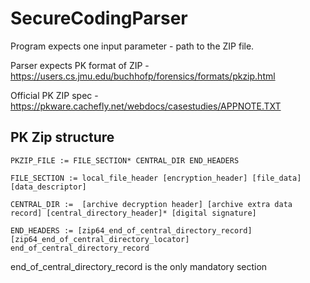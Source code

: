 # SecureCodingParser

Program expects one input parameter - path to the ZIP file.

Parser expects PK format of ZIP - https://users.cs.jmu.edu/buchhofp/forensics/formats/pkzip.html

Official PK ZIP spec - https://pkware.cachefly.net/webdocs/casestudies/APPNOTE.TXT

## PK Zip structure

    PKZIP_FILE := FILE_SECTION* CENTRAL_DIR END_HEADERS
    
    FILE_SECTION := local_file_header [encryption_header] [file_data] [data_descriptor]
    
    CENTRAL_DIR :=  [archive decryption header] [archive extra data record] [central_directory_header]* [digital signature]
    
    END_HEADERS := [zip64_end_of_central_directory_record] [zip64_end_of_central_directory_locator] end_of_central_directory_record

end_of_central_directory_record is the only mandatory section